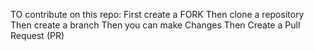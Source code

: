 TO contribute on this repo:
First create a FORK
Then clone a repository
Then create a branch
Then you can make Changes
Then Create a Pull Request (PR)
